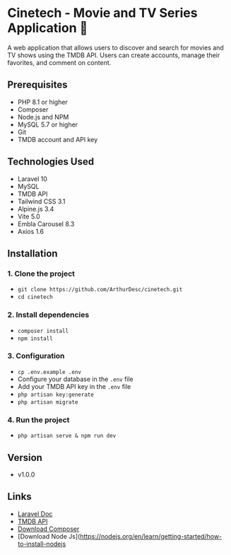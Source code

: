 # Cinetech - Movie and TV Series Application :rocket:

A web application that allows users to discover and search for movies and TV shows using the TMDB API. Users can create accounts, manage their favorites, and comment on content.

## Prerequisites

- PHP 8.1 or higher
- Composer
- Node.js and NPM
- MySQL 5.7 or higher
- Git
- TMDB account and API key

## Technologies Used

- Laravel 10
- MySQL
- TMDB API
- Tailwind CSS 3.1
- Alpine.js 3.4
- Vite 5.0
- Embla Carousel 8.3
- Axios 1.6

## Installation

### 1. Clone the project
- `git clone https://github.com/ArthurDesc/cinetech.git`
- `cd cinetech`

### 2. Install dependencies
- `composer install`
- `npm install`

### 3. Configuration
- `cp .env.example .env`
- Configure your database in the `.env` file
- Add your TMDB API key in the `.env` file
- `php artisan key:generate`
- `php artisan migrate`

### 4. Run the project
- `php artisan serve & npm run dev`

## Version
- v1.0.0

## Links
- [Laravel Doc](https://laravel.com/docs/11.x)
- [TMDB API](https://developer.themoviedb.org/reference/intro/getting-started)
- [Download Composer](https://getcomposer.org/download/)
- [Download Node Js](https://nodejs.org/en/learn/getting-started/how-to-install-nodejs
